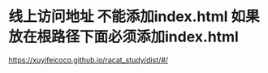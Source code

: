 # 线上访问地址 不能添加index.html   如果放在根路径下面必须添加index.html
https://xuyifeicoco.github.io/racat_study/dist/#/
#